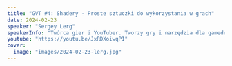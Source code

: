 ```yaml
---
title: "GVT #4: Shadery - Proste sztuczki do wykorzystania w grach"
date: 2024-02-23
speaker: "Sergey Lerg"
speakerInfo: "Twórca gier i YouTuber. Tworzy gry i narzędzia dla gamedevu. Pracuje z Godotem, Defoldem, Unity, C++, C#, Lua, Go i Jai. Lubi generowanie proceduralne i eksperymentowanie."
youtube: "https://youtu.be/JxRDXoiwqPI"
cover:
  image: "images/2024-02-23-lerg.jpg"
---
```

